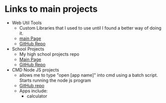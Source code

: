 # Links to main projects

- Web Util Tools
  - Custom Libraries that I used to use until I found a better way of doing it.
  - [main Page](saltynickel702.github.io/util/)
  - [GitHub Repo](https://github.com/SaltyNickel702/util)
- School Projects
  - My high school projects repo
  - [Main Page](saltynickel702.github.io/school/)
  - [GitHub Repo](https://github.com/SaltyNickel702/school)
- CMD Node JS projects
  - allows me to type "open [app name]" into cmd using a batch script. Starts running the node js program
  - [GitHub repo](https://github.com/SaltyNickel702/cmdNodeJS)
  - Apps include:
    - calculator

